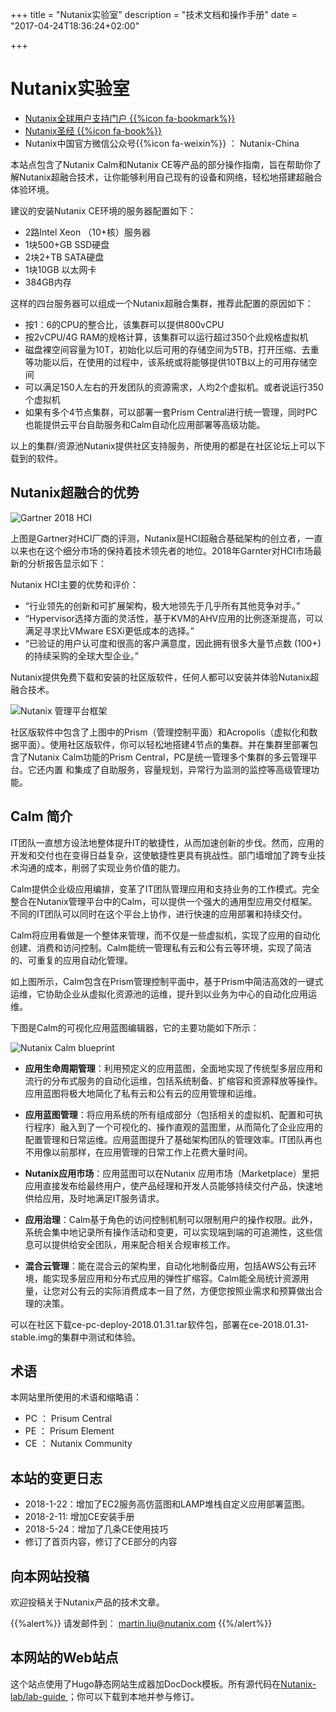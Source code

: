 +++
title = "Nutanix实验室"
description = "技术文档和操作手册"
date = "2017-04-24T18:36:24+02:00"

+++

# Nutanix实验室 

 * [Nutanix全球用户支持门户 {{%icon fa-bookmark%}}](https://portal.nutanix.com//)
 * [Nutanix圣经 {{%icon fa-book%}}](http://nutanixbible.com/)
 * Nutanix中国官方微信公众号{{%icon fa-weixin%}} ： Nutanix-China 

本站点包含了Nutanix Calm和Nutanix CE等产品的部分操作指南，旨在帮助你了解Nutanix超融合技术，让你能够利用自己现有的设备和网络，轻松地搭建超融合体验环境。

建议的安装Nutanix CE环境的服务器配置如下：

* 2路Intel Xeon （10+核）服务器
* 1块500+GB SSD硬盘
* 2块2+TB SATA硬盘
* 1块10GB 以太网卡
* 384GB内存

这样的四台服务器可以组成一个Nutanix超融合集群，推荐此配置的原因如下：

* 按1：6的CPU的整合比，该集群可以提供800vCPU
* 按2vCPU/4G RAM的规格计算，该集群可以运行超过350个此规格虚拟机
* 磁盘裸空间容量为10T，初始化以后可用的存储空间为5TB，打开压缩、去重等功能以后，在使用的过程中，该系统或将能够提供10TB以上的可用存储空间
* 可以满足150人左右的开发团队的资源需求，人均2个虚拟机。或者说运行350个虚拟机
* 如果有多个4节点集群，可以部署一套Prism Central进行统一管理，同时PC也能提供云平台自助服务和Calm自动化应用部署等高级功能。

以上的集群/资源池Nutanix提供社区支持服务，所使用的都是在社区论坛上可以下载到的软件。

## Nutanix超融合的优势

![Gartner 2018 HCI](/ce/gartner-2018.jpg)

上图是Gartner对HCI厂商的评测，Nutanix是HCI超融合基础架构的创立者，一直以来也在这个细分市场的保持着技术领先者的地位。2018年Garnter对HCI市场最新的分析报告显示如下：

Nutanix HCI主要的优势和评价：

* “行业领先的创新和可扩展架构，极大地领先于几乎所有其他竞争对手。”
* “Hypervisor选择方面的灵活性，基于KVM的AHV应用的比例逐渐提高，可以满足寻求比VMware ESXi更低成本的选择。”
* “已验证的用户认可度和很高的客户满意度，因此拥有很多大量节点数 (100+)的持续采购的全球大型企业。”

Nutanix提供免费下载和安装的社区版软件，任何人都可以安装并体验Nutanix超融合技术。


![Nutanix 管理平台框架](/media/15142875527032/WechatIMG224.jpeg)

社区版软件中包含了上图中的Prism（管理控制平面）和Acropolis（虚拟化和数据平面）。使用社区版软件，你可以轻松地搭建4节点的集群。并在集群里部署包含了Nutanix Calm功能的Prism Central，PC是统一管理多个集群的多云管理平台。它还内置 和集成了自助服务，容量规划，异常行为监测的监控等高级管理功能。



## Calm 简介

IT团队一直想方设法地整体提升IT的敏捷性，从而加速创新的步伐。然而，应用的开发和交付也在变得日益复杂，这使敏捷性更具有挑战性。部门墙增加了跨专业技术沟通的成本，削弱了实现业务价值的能力。

Calm提供企业级应用编排，变革了IT团队管理应用和支持业务的工作模式。完全整合在Nutanix管理平台中的Calm，可以提供一个强大的通用型应用交付框架。不同的IT团队可以同时在这个平台上协作，进行快速的应用部署和持续交付。

Calm将应用看做是一个整体来管理，而不仅是一些虚拟机，实现了应用的自动化创建、消费和访问控制。Calm能统一管理私有云和公有云等环境，实现了简洁的、可重复的应用自动化管理。

如上图所示，Calm包含在Prism管理控制平面中，基于Prism中简洁高效的一键式运维，它协助企业从虚拟化资源池的运维，提升到以业务为中心的自动化应用运维。

下图是Calm的可视化应用蓝图编辑器，它的主要功能如下所示： 

![Nutanix Calm blueprint](/media/blueprint.png)
 

* **应用生命周期管理**：利用预定义的应用蓝图，全面地实现了传统型多层应用和流行的分布式服务的自动化运维，包括系统制备、扩缩容和资源释放等操作。应用蓝图将极大地简化了私有云和公有云的应用管理和运维。

* **应用蓝图管理**：将应用系统的所有组成部分（包括相关的虚拟机、配置和可执行程序）融入到了一个可视化的、操作直观的蓝图里，从而简化了企业应用的配置管理和日常运维。应用蓝图提升了基础架构团队的管理效率。IT团队再也不用像以前那样，在应用管理的日常工作上花费大量时间。

* **Nutanix应用市场**：应用蓝图可以在Nutanix 应用市场（Marketplace）里把应用直接发布给最终用户，使产品经理和开发人员能够持续交付产品，快速地供给应用，及时地满足IT服务请求。

* **应用治理**：Calm基于角色的访问控制机制可以限制用户的操作权限。此外，系统会集中地记录所有操作活动和变更，可以实现端到端的可追溯性，这些信息可以提供给安全团队，用来配合相关合规审核工作。

* **混合云管理**：能在混合云的架构里，自动化地制备应用，包括AWS公有云环境，能实现多层应用和分布式应用的弹性扩缩容。Calm能全局统计资源用量，让您对公有云的实际消费成本一目了然，方便您按照业需求和预算做出合理的决策。

可以在社区下载ce-pc-deploy-2018.01.31.tar软件包，部署在ce-2018.01.31-stable.img的集群中测试和体验。

## 术语

本网站里所使用的术语和缩略语：

* PC ： Prisum Central
* PE ： Prisum Element
* CE ： Nutanix Community



## 本站的变更日志
 
* 2018-1-22：增加了EC2服务高仿蓝图和LAMP堆栈自定义应用部署蓝图。
* 2018-2-11: 增加CE安装手册
* 2018-5-24：增加了几条CE使用技巧
* 修订了首页内容，修订了CE部分的内容


## 向本网站投稿

欢迎投稿关于Nutanix产品的技术文章。

{{%alert%}} 请发邮件到： martin.liu@nutanix.com {{%/alert%}}

## 本网站的Web站点

这个站点使用了Hugo静态网站生成器加DocDock模板。所有源代码在[Nutanix-lab/lab-guide ](https://github.com/Nutanix-lab/lab-guide) ；你可以下载到本地并参与修订。

